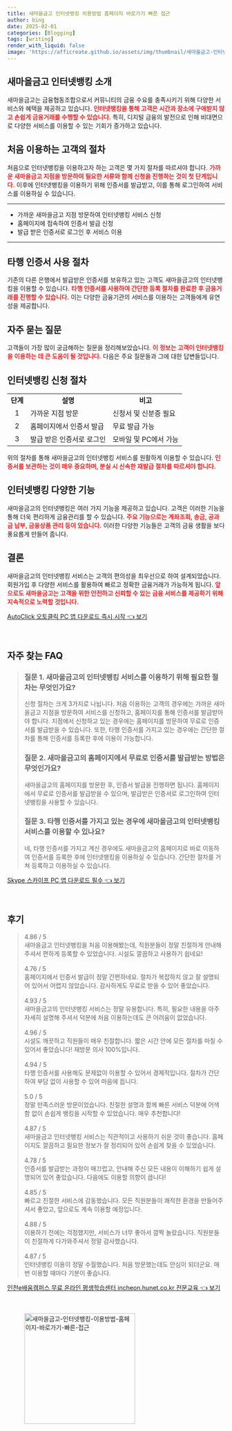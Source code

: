 ```yaml
---
title: 새마을금고 인터넷뱅킹 이용방법 홈페이지 바로가기 빠른 접근
author: bing
date: 2025-02-01
categories: [Blogging]
tags: [writing]
render_with_liquid: false
image: 'https://afficreate.github.io/assets/img/thumbnail/새마을금고-인터넷뱅킹-이용방법-홈페이지-바로가기-빠른-접근.webp'
---
```



<h2 id='새마을금고_인터넷뱅킹_소개'>새마을금고 인터넷뱅킹 소개</h2>

<p>새마을금고는 금융협동조합으로서 커뮤니티의 금융 수요를 충족시키기 위해 다양한 서비스와 혜택을 제공하고 있습니다. <b><span style="color: #ee2323;">인터넷뱅킹을 통해 고객은 시간과 장소에 구애받지 않고 손쉽게 금융거래를 수행할 수 있습니다.</span></b> 특히, 디지털 금융의 발전으로 인해 비대면으로 다양한 서비스를 이용할 수 있는 기회가 증가하고 있습니다.</p>

<h2 id='처음_이용하는_고객의_절차'>처음 이용하는 고객의 절차</h2>

<p>처음으로 인터넷뱅킹을 이용하고자 하는 고객은 몇 가지 절차를 따르셔야 합니다. <b><span style="color: #ee2323;">가까운 새마을금고 지점을 방문하여 필요한 서류와 함께 신청을 진행하는 것이 첫 단계입니다.</span></b> 이후에 인터넷뱅킹을 이용하기 위해 인증서를 발급받고, 이를 통해 로그인하여 서비스를 이용하실 수 있습니다.</p>

<hr />

<ul>
    <li>가까운 새마을금고 지점 방문하여 인터넷뱅킹 서비스 신청</li>
    <li>홈페이지에 접속하여 인증서 발급 신청</li>
    <li>발급 받은 인증서로 로그인 후 서비스 이용</li>
</ul>

<hr />

<h2 id='타행_인증서_사용_절차'>타행 인증서 사용 절차</h2>

<p>기존의 다른 은행에서 발급받은 인증서를 보유하고 있는 고객도 새마을금고의 인터넷뱅킹을 이용할 수 있습니다. <b><span style="color: #ee2323;">타행 인증서를 사용하여 간단한 등록 절차를 완료한 후 금융거래를 진행할 수 있습니다.</span></b> 이는 다양한 금융기관의 서비스를 이용하는 고객들에게 유연성을 제공합니다.</p>

<h2 id='자주_묻는_질문'>자주 묻는 질문</h2>

<p>고객들이 가장 많이 궁금해하는 질문을 정리해보았습니다. <b><span style="color: #ee2323;">이 정보는 고객이 인터넷뱅킹을 이용하는 데 큰 도움이 될 것입니다.</span></b> 다음은 주요 질문들과 그에 대한 답변들입니다.</p>

<h2 id='인터넷뱅킹_신청_절차'>인터넷뱅킹 신청 절차</h2>

<table>
    <tr>
        <td style="text-align: center; height: 17px;"><b>단계</b></td>
        <td style="text-align: center; height: 17px;"><b>설명</b></td>
        <td style="text-align: center; height: 17px;"><b>비고</b></td>
    </tr>
    <tr>
        <td style="text-align: center; height: 17px;">1</td>
        <td>가까운 지점 방문</td>
        <td>신청서 및 신분증 필요</td>
    </tr>
    <tr>
        <td style="text-align: center; height: 17px;">2</td>
        <td>홈페이지에서 인증서 발급</td>
        <td>무료 발급 가능</td>
    </tr>
    <tr>
        <td style="text-align: center; height: 17px;">3</td>
        <td>발급 받은 인증서로 로그인</td>
        <td>모바일 및 PC에서 가능</td>
    </tr>
</table>

<p>위의 절차를 통해 새마을금고의 인터넷뱅킹 서비스를 원활하게 이용할 수 있습니다. <b><span style="color: #ee2323;">인증서를 보관하는 것이 매우 중요하며, 분실 시 신속한 재발급 절차를 따르셔야 합니다.</span></b></p>

<h2 id='인터넷뱅킹_다양한_기능'>인터넷뱅킹 다양한 기능</h2>

<p>새마을금고의 인터넷뱅킹은 여러 가지 기능을 제공하고 있습니다. 고객은 이러한 기능을 통해 더욱 편리하게 금융관리를 할 수 있습니다. <b><span style="color: #ee2323;">주요 기능으로는 계좌조회, 송금, 공과금 납부, 금융상품 관리 등이 있습니다.</span></b> 이러한 다양한 기능들은 고객의 금융 생활을 보다 풍요롭게 만들어 줍니다.</p>

<h2 id='결론'>결론</h2>

<p>새마을금고의 인터넷뱅킹 서비스는 고객의 편의성을 최우선으로 하여 설계되었습니다. 회원가입 후 다양한 서비스를 활용하여 빠르고 정확한 금융거래가 가능하게 됩니다. <b><span style="color: #ee2323;">앞으로도 새마을금고는 고객을 위한 안전하고 신뢰할 수 있는 금융 서비스를 제공하기 위해 지속적으로 노력할 것입니다.</span></b></p>


<p><a class="click-button" title="AutoClick 오토클릭 PC 앱 다운로드 즉시 시작" href="https://afficreate.github.io/posts/AutoClick-%EC%98%A4%ED%86%A0%ED%81%B4%EB%A6%AD-PC-%EC%95%B1-%EB%8B%A4%EC%9A%B4%EB%A1%9C%EB%93%9C-%EC%A6%89%EC%8B%9C-%EC%8B%9C%EC%9E%91/" rel="dofollow">AutoClick 오토클릭 PC 앱 다운로드 즉시 시작 👈 보기</a></p><br>
<h2 id='자주_찾는_FAQ'>자주 찾는 FAQ</h2>
<div itemscope="" itemtype="https://schema.org/FAQPage"> 
<blockquote> 
<div itemscope="" itemprop="mainEntity" itemtype="https://schema.org/Question"> 
<h3 itemprop="name">질문 1. 새마을금고의 인터넷뱅킹 서비스를 이용하기 위해 필요한 절차는 무엇인가요?</h3> 
<div itemscope="" itemprop="acceptedAnswer" itemtype="https://schema.org/Answer"> 
<span itemprop="text"> 
<p>신청 절차는 크게 3가지로 나뉩니다. 처음 이용하는 고객의 경우에는 가까운 새마을금고 지점을 방문하여 서비스를 신청하고, 홈페이지를 통해 인증서를 발급받아야 합니다. 지점에서 신청하고 있는 경우에는 홈페이지를 방문하여 무료로 인증서를 발급받을 수 있습니다. 또한, 타행 인증서를 가지고 있는 경우에는 간단한 절차를 통해 인증서를 등록한 후에 이용이 가능합니다.</p> 
</span> 
</div> 
</div> 
<div itemscope="" itemprop="mainEntity" itemtype="https://schema.org/Question"> 
<h3 itemprop="name">질문 2. 새마을금고의 홈페이지에서 무료로 인증서를 발급받는 방법은 무엇인가요?</h3> 
<div itemscope="" itemprop="acceptedAnswer" itemtype="https://schema.org/Answer"> 
<span itemprop="text"> 
<p>새마을금고의 홈페이지를 방문한 후, 인증서 발급을 진행하면 됩니다. 홈페이지에서 무료로 인증서를 발급받을 수 있으며, 발급받은 인증서로 로그인하여 인터넷뱅킹을 사용할 수 있습니다.</p> 
</span> 
</div> 
</div> 
<div itemscope="" itemprop="mainEntity" itemtype="https://schema.org/Question"> 
<h3 itemprop="name">질문 3. 타행 인증서를 가지고 있는 경우에 새마을금고의 인터넷뱅킹 서비스를 이용할 수 있나요?</h3> 
<div itemscope="" itemprop="acceptedAnswer" itemtype="https://schema.org/Answer"> 
<span itemprop="text"> 
<p>네, 타행 인증서를 가지고 계신 경우에도 새마을금고의 홈페이지로 바로 이동하여 인증서를 등록한 후에 인터넷뱅킹을 이용하실 수 있습니다. 간단한 절차를 거쳐 등록하고 이용하실 수 있습니다.</p> 
</span> 
</div> 
</div> 
</blockquote> 
</div>
<p><a class="click-button" title="Skype 스카이프 PC 앱 다운로드 필수" href="https://afficreate.github.io/posts/Skype-%EC%8A%A4%EC%B9%B4%EC%9D%B4%ED%94%84-PC-%EC%95%B1-%EB%8B%A4%EC%9A%B4%EB%A1%9C%EB%93%9C-%ED%95%84%EC%88%98/" rel="dofollow">Skype 스카이프 PC 앱 다운로드 필수 👈 보기</a></p><br>
<h2 id='후기'>후기</h2>
<div itemscope itemtype="https://schema.org/Product">
  <blockquote>
  <div itemprop="review" itemscope itemtype="https://schema.org/Review">
      <div itemprop="reviewRating" itemscope itemtype="https://schema.org/Rating"> <span itemprop="ratingValue">4.86</span> / <span itemprop="bestRating">5</span> </div>
      <span itemprop="reviewBody">새마을금고 인터넷뱅킹을 처음 이용해봤는데, 직원분들이 정말 친절하게 안내해주셔서 편하게 등록할 수 있었습니다. 시설도 깔끔하고 사용하기 쉽네요!</span>
  </div>
  <br>
  <div itemprop="review" itemscope itemtype="https://schema.org/Review">
      <div itemprop="reviewRating" itemscope itemtype="https://schema.org/Rating"> <span itemprop="ratingValue">4.76</span> / <span itemprop="bestRating">5</span> </div>
      <span itemprop="reviewBody">홈페이지에서 인증서 발급이 정말 간편하네요. 절차가 복잡하지 않고 잘 설명되어 있어서 어렵지 않았습니다. 감사하게도 무료로 받을 수 있어 좋았습니다.</span>
  </div>
  <br>
  <div itemprop="review" itemscope itemtype="https://schema.org/Review">
      <div itemprop="reviewRating" itemscope itemtype="https://schema.org/Rating"> <span itemprop="ratingValue">4.93</span> / <span itemprop="bestRating">5</span> </div>
      <span itemprop="reviewBody">새마을금고의 인터넷뱅킹 서비스는 정말 유용합니다. 특히, 필요한 내용을 아주 자세히 설명해 주셔서 덕분에 처음 이용하는데도 큰 어려움이 없었습니다.</span>
  </div>
  <br>
  <div itemprop="review" itemscope itemtype="https://schema.org/Review">
      <div itemprop="reviewRating" itemscope itemtype="https://schema.org/Rating"> <span itemprop="ratingValue">4.96</span> / <span itemprop="bestRating">5</span> </div>
      <span itemprop="reviewBody">시설도 깨끗하고 직원들이 매우 친절합니다. 짧은 시간 안에 모든 절차를 마칠 수 있어서 좋았습니다! 재방문 의사 100%입니다.</span>
  </div>
  <br>
  <div itemprop="review" itemscope itemtype="https://schema.org/Review">
      <div itemprop="reviewRating" itemscope itemtype="https://schema.org/Rating"> <span itemprop="ratingValue">4.94</span> / <span itemprop="bestRating">5</span> </div>
      <span itemprop="reviewBody">타행 인증서를 사용해도 문제없이 이용할 수 있어서 경제적입니다. 절차가 간단하여 부담 없이 사용할 수 있어 마음에 듭니다.</span>
  </div>
  <br>
  <div itemprop="review" itemscope itemtype="https://schema.org/Review">
      <div itemprop="reviewRating" itemscope itemtype="https://schema.org/Rating"> <span itemprop="ratingValue">5.0</span> / <span itemprop="bestRating">5</span> </div>
      <span itemprop="reviewBody">정말 만족스러운 방문이었습니다. 친절한 설명과 함께 빠른 서비스 덕분에 어색함 없이 손쉽게 뱅킹을 시작할 수 있었습니다. 매우 추천합니다!</span>
  </div>
  <br>
  <div itemprop="review" itemscope itemtype="https://schema.org/Review">
      <div itemprop="reviewRating" itemscope itemtype="https://schema.org/Rating"> <span itemprop="ratingValue">4.87</span> / <span itemprop="bestRating">5</span> </div>
      <span itemprop="reviewBody">새마을금고 인터넷뱅킹 서비스는 직관적이고 사용하기 쉬운 것이 좋습니다. 홈페이지도 깔끔하고 필요한 정보가 잘 정리되어 있어 손쉽게 찾을 수 있었습니다.</span>
  </div>
  <br>
  <div itemprop="review" itemscope itemtype="https://schema.org/Review">
      <div itemprop="reviewRating" itemscope itemtype="https://schema.org/Rating"> <span itemprop="ratingValue">4.78</span> / <span itemprop="bestRating">5</span> </div>
      <span itemprop="reviewBody">인증서를 발급받는 과정이 매끄럽고, 안내해 주신 모든 내용이 이해하기 쉽게 설명되어 있어 좋았습니다. 다음에도 이용할 의향이 큽니다!</span>
  </div>
  <br>
  <div itemprop="review" itemscope itemtype="https://schema.org/Review">
      <div itemprop="reviewRating" itemscope itemtype="https://schema.org/Rating"> <span itemprop="ratingValue">4.85</span> / <span itemprop="bestRating">5</span> </div>
      <span itemprop="reviewBody">빠르고 친절한 서비스에 감동했습니다. 모든 직원분들이 쾌적한 환경을 만들어주셔서 좋았고, 앞으로도 계속 이용할 예정입니다.</span>
  </div>
  <br>
  <div itemprop="review" itemscope itemtype="https://schema.org/Review">
      <div itemprop="reviewRating" itemscope itemtype="https://schema.org/Rating"> <span itemprop="ratingValue">4.88</span> / <span itemprop="bestRating">5</span> </div>
      <span itemprop="reviewBody">이용하기 전에는 걱정했지만, 서비스가 너무 좋아서 깜짝 놀랐습니다. 직원분들이 친절하게 다가와주셔서 정말 감사했습니다.</span>
  </div>
  <br>
  <div itemprop="review" itemscope itemtype="https://schema.org/Review">
      <div itemprop="reviewRating" itemscope itemtype="https://schema.org/Rating"> <span itemprop="ratingValue">4.87</span> / <span itemprop="bestRating">5</span> </div>
      <span itemprop="reviewBody">인터넷뱅킹 이용이 정말 수월했습니다. 처음 방문했는데도 안심이 되더군요. 매번 이용할 때마다 기분이 좋습니다.</span>
  </div>
  </blockquote>
</div>
<p><a class="click-button" title="인천e배움캠퍼스 무료 온라인 평생학습센터 incheon.hunet.co.kr 전문교육" href="https://afficreate.github.io/posts/%EC%9D%B8%EC%B2%9Ce%EB%B0%B0%EC%9B%80%EC%BA%A0%ED%8D%BC%EC%8A%A4-%EB%AC%B4%EB%A3%8C-%EC%98%A8%EB%9D%BC%EC%9D%B8-%ED%8F%89%EC%83%9D%ED%95%99%EC%8A%B5%EC%84%BC%ED%84%B0-incheon.hunet.co.kr-%EC%A0%84%EB%AC%B8%EA%B5%90%EC%9C%A1/" rel="dofollow">인천e배움캠퍼스 무료 온라인 평생학습센터 incheon.hunet.co.kr 전문교육 👈 보기</a></p><br>
<figure class="image"><img src="https://afficreate.github.io/assets/img/thumbnail/새마을금고-인터넷뱅킹-이용방법-홈페이지-바로가기-빠른-접근.webp" alt="새마을금고-인터넷뱅킹-이용방법-홈페이지-바로가기-빠른-접근" width="256" height="256"></figure>